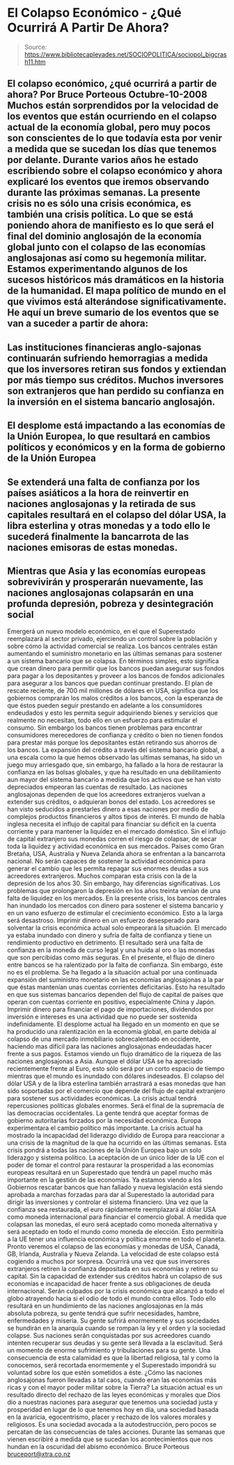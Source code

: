 # El Colapso Económico - ¿Qué Ocurrirá A Partir De Ahora?

> Source: https://www.bibliotecapleyades.net/SOCIOPOLITICA/sociopol_bigcrash11.htm

El colapso económico, ¿qué ocurrirá a partir de ahora?
Por Bruce Porteous
Octubre-10-2008
Muchos están sorprendidos por la velocidad de los eventos que están
ocurriendo en el colapso actual de la economía global, pero muy pocos son
conscientes de lo que todavía esta por venir a medida que se sucedan los
días que tenemos por delante.
Durante varios años he estado escribiendo sobre el colapso económico y ahora
explicaré los eventos que iremos observando durante las próximas semanas.
La presente crisis no es sólo una crisis económica, es también una
crisis
política. Lo que se está poniendo ahora de manifiesto es lo que será el
final del dominio anglosajón de la economía global junto con el colapso de
las economías anglosajonas así como su hegemonía militar.
Estamos experimentando algunos de los sucesos históricos más dramáticos en
la historia de la humanidad. El mapa político de mundo en el que vivimos
está alterándose significativamente.
He aquí un breve sumario de los eventos que se van a suceder a partir de
ahora:
-
Las instituciones financieras anglo-sajonas continuarán sufriendo
hemorragias a medida que los inversores retiran sus fondos y extiendan por
más tiempo sus créditos. Muchos inversores son extranjeros que han perdido
su confianza en la inversión en el sistema bancario anglosajón.
-
El desplome está impactando a las economías de la Unión Europea, lo que
resultará en cambios políticos y económicos y en la forma de gobierno de la
Unión Europea
-
Se extenderá una falta de confianza por los países asiáticos a la hora de
reinvertir en naciones anglosajonas y la retirada de sus capitales resultará
en el colapso del dólar USA, la libra esterlina y otras monedas y a todo
ello le sucederá finalmente la bancarrota de las naciones emisoras de estas
monedas.
-
Mientras que Asia y las economías europeas sobrevivirán y prosperarán
nuevamente, las naciones anglosajonas colapsarán en una profunda depresión,
pobreza y desintegración social
-
Emergerá un nuevo modelo económico, en el que el Superestado reemplazará
al sector privado, ejerciendo un control sobre la población y sobre cómo la
actividad comercial se realiza.
Los bancos centrales están aumentando el suministro monetario en las últimas
semanas para sostener a un sistema bancario que se colapsa. En términos
simples, esto significa que crean dinero para permitir que los bancos puedan
asegurar sus fondos para pagar a los depositantes y proveer a los bancos de
fondos adicionales para asegurar a los bancos que puedan continuar prestando.
El plan de rescate reciente, de 700 mil millones de dólares en USA,
significa que los gobiernos comprarán los malos créditos a los bancos, con
la esperanza de que éstos pueden seguir prestando en adelante a los
consumidores endeudados y esto les permita seguir adquiriendo bienes y
servicios que realmente no necesitan, todo ello en un esfuerzo para
estimular el consumo.
Sin embargo los bancos tienen problemas para encontrar
consumidores merecedores de confianza y crédito o bien no tienen fondos para
prestar más porque los depositantes están retirando sus ahorros de los
bancos.
La expansión del crédito a través del sistema bancario global, a una escala
como la que hemos observado las ultimas semanas, ha sido un juego muy
arriesgado que, sin embargo, ha fallado a la hora de restaurar la confianza
en las bolsas globales, y que ha resultado en una debilitamiento aun mayor
del sistema bancario a medida que los activos que se han visto depreciados
empeoran las cuentas de resultado.
Las naciones anglosajonas dependen de que los acreedores extranjeros vuelvan
a extender sus créditos, o adquieran bonos del estado. Los acreedores se han
visto seducidos a prestarles dinero a esas naciones por medio de complejos
productos financieros y altos tipos de interés.
El mundo de habla inglesa
necesita el influjo de capital para financiar su déficit en la cuenta
corriente y para mantener la liquidez en el mercado doméstico. Sin el
influjo de capital extranjero sus monedas corren el riesgo de colapsar, de
secar toda la liquidez y actividad económica en sus mercados.
Países como
Gran Bretaña, USA, Australia y Nueva Zelanda ahora se enfrentan a la
bancarrota nacional.
No serán capaces de sostener la actividad económica
para generar el cambio que les permita repagar sus enormes deudas a sus
acreedores extranjeros.
Muchos comparan esta crisis con la de la depresión de los años 30. Sin
embargo, hay diferencias significativas. Los problemas que prolongaron la
depresión en los años treinta venían de una falta de liquidez en los
mercados. En la presente crisis, los bancos centrales han inundado los
mercados con dinero para sostener el sistema bancario y en un vano esfuerzo
de estimular el crecimiento económico.
Esto a la larga será desastroso.
Imprimir dinero en un esfuerzo desesperado para solventar la crisis
económica actual solo empeorará la situación. El mercado ya estaba inundado
con dinero y sufría de falta de confianza y tiene un rendimiento productivo
en detrimento. El resultado será una falta de confianza en la moneda de
curso legal y una huida al oro o las monedas que son percibidas como más
seguras.
En el presente, el flujo de dinero entre bancos se ha ralentizado por la
falta de confianza. Sin embargo, éste no es el problema. Se ha llegado a la
situación actual por una continuada expansión del suministro monetario en
las economías anglosajonas a la par que éstas mantenían unas cuentas
corrientes deficitarias.
Esto ha resultado en que sus sistemas bancarios
dependen del flujo de capital de países que operan con cuentas corriente en
positivo, especialmente China y Japón. Imprimir dinero para financiar el
pago de importaciones, dividendos por inversión e intereses es una actividad
que no puede ser sostenida indefinidamente. El desplome actual ha llegado en
un momento en que se ha producido una ralentización en la economía global,
en parte debida al colapso de una mercado inmobiliario sobrecalentado en
occidente, haciendo mas difícil para las naciones anglosajonas endeudadas
hacer frente a sus pagos.
Estamos viendo un flujo dramático de la riqueza de las naciones anglosajonas
a Asia. Aunque el dólar USA se ha apreciado recientemente frente al Euro,
esto sólo será por un corto espacio de tiempo mientras que el mundo es
inundado con dólares indeseados. El colapso del dólar USA y de la libra
esterlina también arrastrará a esas monedas que han sido soportadas por el
comercio que depende del flujo de capital extranjero para sostener sus
actividades económicas.
La crisis actual tendrá repercusiones políticas globales enormes. Será el
final de la supremacía de las democracias occidentales. La gente tendrá que
aceptar
formas de gobierno autoritarias forzados por la necesidad económica.
Europa experimentara el cambio político más importante. La crisis actual ha
mostrado la incapacidad del liderazgo dividido de Europa para reaccionar a
una crisis de la magnitud de la que ha ocurrido en las últimas semanas. Esta
crisis pondrá a todas las naciones de la Unión Europea bajo un solo
liderazgo y sistema político.
La aceptación de un único líder de la UE con el poder de tomar el control
para restaurar la prosperidad a las economías europeas resultará en un
Superestado que tendrá un papel mucho más importante en la gestión de las
economías. Ya estamos viendo a los Gobiernos rescatar bancos que han fallado
y nueva legislación está siendo aprobada a marchas forzadas para dar al
Superestado la autoridad para dirigir las inversiones y controlar el sistema
financiero.
Una vez que la confianza sea restaurada, el euro rápidamente
reemplazará al dólar USA como moneda internacional para financiar el
comercio global. A medida que colapsan las monedas, el euro será aceptado
como moneda alternativa y será aceptado en todo el mundo como moneda de
elección.
Esto permitiría a la UE tener una influencia económica y política
enorme en todo el planeta.
Pronto veremos el colapso de las economías y monedas de USA, Canadá, GB,
Irlanda, Australia y Nueva Zelanda. La velocidad de este colapso está
cogiendo a muchos por sorpresa. Ocurrirá una vez que sus inversores
extranjeros retiren la confianza depositada en sus economías y retiren su
capital. Sin la capacidad de extender sus créditos habrá un colapso de sus
economías e incapacidad de hacer frente a sus obligaciones de deuda
internacional. Serán culpados por la crisis económica que alcanzó a todo el
globo atrayendo hacia si el odio de todo el mundo contra ellos.
Todo ello resultará en un hundimiento de las naciones anglosajonas en la más
absoluta pobreza, su gente tendrá que sufrir necesidades, hambre,
enfermedades y miseria. Su gente sufrirá enormemente y sus sociedades se
hundirán en la anarquía cuando se rompan la ley y el orden y la sociedad
colapse. Sus naciones serán conquistadas por sus acreedores cuando intenten
recuperar sus deudas y su gente será llevada a la esclavitud. Será un
momento de enorme sufrimiento y tribulaciones para su gente.
Una consecuencia de esta calamidad es que la libertad religiosa, tal y como
la conocemos, será recortada enormemente y el Superestado impondrá su
voluntad sobre los que estén sometidos a éste.
¿Cómo las naciones anglosajonas fueron llevadas a tal caos, cuando eran las
economías más ricas y con el mayor poder militar sobre la Tierra?
La
situación actual es un resultado directo del rechazo de las leyes económicas
y morales que Dios dio a nuestras naciones para asegurar que tenemos una
sociedad justa y prosperidad en lugar de lo que tenemos hoy en día, una
sociedad basada en la avaricia, egocentrismo, placer y rechazo de los
valores morales y religiosos. Es una sociedad avocada a la autodestrucción,
pero pocos se percatan de las consecuencias de tales acciones.
Durante las semanas que vienen escribiré a medida que se sucedan los
acontecimientos que nos hundan en la oscuridad del abismo económico.
Bruce Porteous
bruceport@xtra.co.nz
